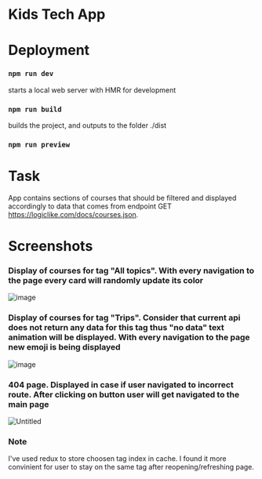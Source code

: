 # Kids Tech App

# Deployment

### `npm run dev`

starts a local web server with HMR for development

### `npm run build`

builds the project, and outputs to the folder ./dist

### `npm run preview`

# Task 
App contains sections of courses that should be filtered and displayed accordingly to data that comes from endpoint GET https://logiclike.com/docs/courses.json.

# Screenshots

### Display of courses for tag "All topics". With every navigation to the page every card will randomly update its color 
![image](https://github.com/Ddd1945/kids-tech-app/assets/88478851/8ed9fb5a-5a83-4dc1-882c-9efb2275af9e)


### Display of courses for tag "Trips". Consider that current api does not return any data for this tag thus "no data" text animation will be displayed. With every navigation to the page new emoji is being displayed 
![image](https://github.com/Ddd1945/kids-tech-app/assets/88478851/21242092-3efd-44a7-b7e4-9797cfce7c0e)


### 404 page. Displayed in case if user navigated to incorrect route. After clicking on button user will get navigated to the main page
![Untitled](https://github.com/Ddd1945/kids-tech-app/assets/88478851/1308860e-b742-4650-9c86-470d1ee9c9cd)

### Note
I've used redux to store choosen tag index in cache. I found it more convinient for user to stay on the same tag after reopening/refreshing page. 
